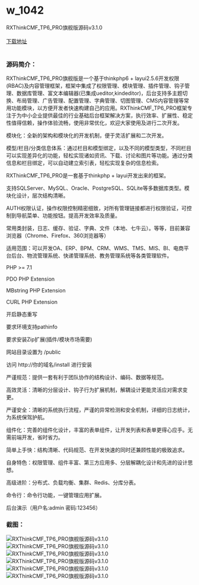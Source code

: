 # w_1042
RXThinkCMF_TP6_PRO旗舰版源码v3.1.0
<br/></br>
[下载地址](https://www.uuid2.com/1042.html "下载地址")
<br/></br>
<h3>源码简介：</h3>
<p>RXThinkCMF_TP6_PRO旗舰版是一个基于thinkphp6 + layui2.5.6开发权限(RBAC)及内容管理框架，框架中集成了权限管理、模块管理、插件管理、钩子管理、数据库管理、富文本编辑器(已集成ueditor,kindeditor)，后台支持多主题切换、布局管理、广告管理、配置管理、字典管理、切图管理、CMS内容管理等常用功能模块，以方便开发者快速构建自己的应用。RXThinkCMF_TP6_PRO框架专注于为中小企业提供最佳的行业基础后台框架解决方案，执行效率、扩展性、稳定性值得信赖，操作体验流畅，使用非常优化，欢迎大家使用及进行二次开发。<p>
<p>模块化：全新的架构和模块化的开发机制，便于灵活扩展和二次开发。<p>
<p>模型/栏目/分类信息体系：通过栏目和模型绑定，以及不同的模型类型，不同栏目可以实现差异化的功能，轻松实现诸如资讯、下载、讨论和图片等功能。通过分类信息和栏目绑定，可以自动建立索引表，轻松实现复杂的信息检索。<p>
<p>RXThinkCMF_TP6_PRO是一套基于thinkphp + layui开发出来的框架。<p>
<p>支持SQLServer、MySQL、Oracle、PostgreSQL、SQLite等多数据库类型。模块化设计，层次结构清晰。<p>
<p>AUTH权限认证，操作权限控制精密细致，对所有管理链接都进行权限验证，可控制到导航菜单、功能按钮。提高开发效率及质量。<p>
<p>常用类封装，日志、缓存、验证、字典、文件（本地、七牛云）。等等，目前兼容浏览器（Chrome、Firefox、360浏览器等）<p>
<p>适用范围：可以开发OA、ERP、BPM、CRM、WMS、TMS、MIS、BI、电商平台后台、物流管理系统、快递管理系统、教务管理系统等各类管理软件。<p>
<p>PHP >= 7.1<p>
<p>PDO PHP Extension<p>
<p>MBstring PHP Extension<p>
<p>CURL PHP Extension<p>
<p>开启静态重写<p>
<p>要求环境支持pathinfo<p>
<p>要求安装Zip扩展(插件/模块市场需要)<p>
<p>网站目录设置为    /public<p>
<p>访问    http://你的域名/install    进行安装<p>
<p>严谨规范：提供一套有利于团队协作的结构设计、编码、数据等规范。<p>
<p>高效灵活：清晰的分层设计、钩子行为扩展机制，解耦设计更能灵活应对需求变更。<p>
<p>严谨安全：清晰的系统执行流程，严谨的异常检测和安全机制，详细的日志统计，为系统保驾护航。<p>
<p>组件化：完善的组件化设计，丰富的表单组件，让开发列表和表单更得心应手。无需前端开发，省时省力。<p>
<p>简单上手快：结构清晰、代码规范、在开发快速的同时还兼顾性能的极致追求。<p>
<p>自身特色：权限管理、组件丰富、第三方应用多、分层解耦化设计和先进的设计思想。<p>
<p>高级进阶：分布式、负载均衡、集群、Redis、分库分表。<p>
<p>命令行：命令行功能，一键管理应用扩展。<p>
<p>后台演示（用户名:admin 密码:123456）<p>
<h3>截图：</h3>
<img src="https://www.uuid2.com/wp-content/uploads/img/202105/a7760ca451.png" alt="RXThinkCMF_TP6_PRO旗舰版源码v3.1.0"><img src="https://www.uuid2.com/wp-content/uploads/img/202105/eacfa6b194.png" alt="RXThinkCMF_TP6_PRO旗舰版源码v3.1.0"><img src="https://www.uuid2.com/wp-content/uploads/img/202105/c63d8af622.png" alt="RXThinkCMF_TP6_PRO旗舰版源码v3.1.0"><img src="https://www.uuid2.com/wp-content/uploads/img/202105/e8c4464670.png" alt="RXThinkCMF_TP6_PRO旗舰版源码v3.1.0"><img src="https://www.uuid2.com/wp-content/uploads/img/202105/dbc106d114.png" alt="RXThinkCMF_TP6_PRO旗舰版源码v3.1.0"><img src="https://www.uuid2.com/wp-content/uploads/img/202105/114acc9900.png" alt="RXThinkCMF_TP6_PRO旗舰版源码v3.1.0">
